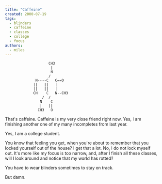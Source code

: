 ```yaml
---
title: "Caffeine"
created: 2000-07-19
tags: 
  - blinders
  - caffeine
  - classes
  - college
  - focus
authors: 
  - miles
---
```


                        CH3
                         |
                         N
                        /
                  N----C   C==O
                 ||   ||   |
                 ||   ||   |
                 CH    C   N--CH3
                     /  /
                    N    C
                    |   ||
                   CH3   O

That's caffeine. Caffeine is my very close friend right now. Yes, I am finishing another one of my many incompletes from last year.

Yes, I am a college student.

You know that feeling you get, when you're about to remember that you locked yourself out of the house? I get that a lot. No, I do not lock myself out. It's more like my focus is too narrow, and, after I finish all these classes, will I look around and notice that my world has rotted?

You have to wear blinders sometimes to stay on track.

But damn.
